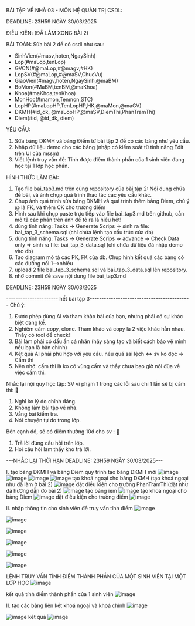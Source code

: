  BÀI TẬP VỀ NHÀ 03 - MÔN HỆ QUẢN TRỊ CSDL:

DEADLINE: 23H59 NGÀY 30/03/2025

ĐIỀU KIỆN: (ĐÃ LÀM XONG BÀI 2)

BÀI TOÁN: Sửa bài 2 để có csdl như sau:
  + SinhVien(#masv,hoten,NgaySinh)
  + Lop(#maLop,tenLop)
  + GVCN(#@maLop,#@magv,#HK)
  + LopSV(#@maLop,#@maSV,ChucVu)
  + GiaoVien(#magv,hoten,NgaySinh,@maBM)
  + BoMon(#MaBM,tenBM,@maKhoa)
  + Khoa(#maKhoa,tenKhoa)
  + MonHoc(#mamon,Tenmon,STC)
  + LopHP(#maLopHP,TenLopHP,HK,@maMon,@maGV)
  + DKMH(#id_dk, @maLopHP,@maSV,DiemThi,PhanTramThi)
  + Diem(#id, @id_dk, diem)

YÊU CẦU:
1. Sửa bảng DKMH và bảng Điểm từ bài tập 2 để có các bảng như yêu cầu.
2. Nhập dữ liệu demo cho các bảng (nhập có kiểm soát từ tính năng Edit trên UI của mssm)
3. Viết lệnh truy vấn để: Tính được điểm thành phần của 1 sinh viên đang học tại 1 lớp học phần.

HÌNH THỨC LÀM BÀI:
1. Tạo file bai_tap3.md trên cùng repository của bài tập 2:
   Nội dung chứa đề bài, và ảnh chụp quá trình thao tác các yêu cầu khác.
2. Chụp ảnh quá trình sửa bảng DKMH và quá trình thêm bảng Diem, chú ý @ là FK, và thêm CK cho trường điểm
3. Hình sau khi chụp paste trực tiếp vào file bai_tap3.md trên github, cần mô tả các phần trên ảnh để tỏ ra là hiểu hết!
4. dùng tính năng: Tasks -> Generate Scrips => sinh ra file: bai_tap_3_schema.sql  (chỉ chứa lệnh tạo cấu trúc của db)
5. dùng tính năng: Tasks -> Generate Scrips => advance => Check Data only => sinh ra file: bai_tap_3_data.sql  (chỉ chứa dữ liệu đã nhập demo vào db)
6. Tạo diagram mô tả các PK, FK của db. Chụp hình kết quả các bảng có các đường nối 1-->nhiều
7. upload 2 file  bai_tap_3_schema.sql và bai_tap_3_data.sql lên repository.
8. nhớ commit để save nội dung file bai_tap3.md

DEADLINE: 23H59 NGÀY 30/03/2025

---------------------- hết bài tập 3-------------------------------------------
Chú ý:
1. Được phép dùng AI và tham khảo bài của bạn, nhưng phải có sự khác biệt đáng kể.
2. Nghiêm cấm copy, clone. Tham khảo và copy là 2 việc khác hẳn nhau. Thầy có tool để check!
3. Bài làm phải có dấu ấn cá nhân (hãy sáng tạo và biết cách bảo vệ mình nếu bạn là bản chính)
4. Kết quả AI phải phù hợp với yêu cầu, nếu quá sai lệch <=> sv ko đọc => Cấm thi
5. Nên nhớ: cấm thi là ko có vùng cấm và thầy chưa bao giờ nói đùa về việc cấm thi.

Nhắc lại nội quy học tập:
SV vi phạm 1 trong các lỗi sau chỉ 1 lần sẽ bị cấm thi: 🚫
1. Nghỉ ko lý do chính đáng.
2. Không làm bài tập về nhà.
3. Vắng bài kiểm tra.
4. Nói chuyện tự do trong lớp.

Bên cạnh đó, sẽ có điểm thưởng 10đ cho sv :  🎁
1. Trả lời đúng câu hỏi trên lớp.
2. Hỏi câu hỏi làm thầy khó trả lời.

---NHẮC LẠI THỜI HẠN DEADLINE: 23H59 NGÀY 30/03/2025---


I. tạo bảng DKMH và bảng Diem
quy trình tạo bảng DKMH mới 
![image](https://github.com/user-attachments/assets/0cdd9f69-642e-4f2f-8103-0f14c1fd9470)
![image](https://github.com/user-attachments/assets/e8ed183f-b0df-40ad-b4b8-507467abec18)
![image](https://github.com/user-attachments/assets/de622d3f-fc31-4cca-a39c-f7afd4692c19)
![image](https://github.com/user-attachments/assets/83dfe4f0-c565-4ffd-83ff-5f9bd4f039b3)
tạo khoá ngoại cho bảng DKMH (tạo khoá ngoại như đã làm ở bài 2)
![image](https://github.com/user-attachments/assets/67da61b7-7e05-46be-89f6-876ec61625ee)
đặt điều kiện cho trường PhanTramThi(đặt như đã hướng dẫn ửo bài 2)
![image](https://github.com/user-attachments/assets/62f2a984-f170-4866-9a57-610a3a58de78)
tạo bảng iem
![image](https://github.com/user-attachments/assets/f8e27689-96a3-4c35-90da-3c3c10432d4a)
tạo khoá ngoại cho bảng Diem
![image](https://github.com/user-attachments/assets/c176ad96-84c1-437f-95a9-d38e78691b29)
dặt điều kiện cho trường điểm 
![image](https://github.com/user-attachments/assets/f723b5f3-a601-4504-947f-20ef1505a656)

II. nhập thông tin cho sinh viên để truy vấn tính điểm 
![image](https://github.com/user-attachments/assets/f651e441-c3c2-4b39-bc87-1f2badff3548)

![image](https://github.com/user-attachments/assets/cffec933-7360-42b8-abf2-c22fbfbaf1f7)

![image](https://github.com/user-attachments/assets/e505bf09-e9b2-4738-8eee-6a107574decc)

![image](https://github.com/user-attachments/assets/e1654d1a-d500-4c8a-8415-eee8f75fe9d9)

![image](https://github.com/user-attachments/assets/a96f5f13-3b79-4c7e-be98-7e283fc63e6f)

![image](https://github.com/user-attachments/assets/437d6930-d841-45fe-b297-c2a0791aef1f)

LỆNH TRUY VẤN TÍNH ĐIỂM THÀNH PHẦN CỦA MỘT SINH VIÊN TẠI MỘT LỚP HỌC 
![image](https://github.com/user-attachments/assets/26158f73-22d1-46e9-8fca-4a2bade1615a)

kết quả tính điểm thành phần của 1 sinh viên
![image](https://github.com/user-attachments/assets/13cd4d1a-eca5-4ade-8ee6-1253b7299716)

II. tạo các bảng liên kết khoá ngoại và khoá chính 
![image](https://github.com/user-attachments/assets/e42d78a9-e9ef-435e-b642-87b4706a195c)

![image](https://github.com/user-attachments/assets/5177c967-d6a5-4b77-bc22-9cd4887e1b21)
kết quả
![image](https://github.com/user-attachments/assets/5eac931b-ae57-4537-9907-acf5fc3cdd2e)

    
